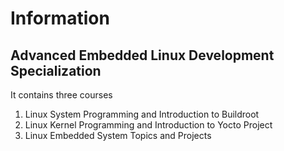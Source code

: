 # Information

## Advanced Embedded Linux Development Specialization
It contains three courses

1. Linux System Programming and Introduction to Buildroot
2. Linux Kernel Programming and Introduction to Yocto Project
3. Linux Embedded System Topics and Projects


